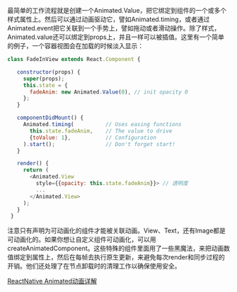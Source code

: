 最简单的工作流程就是创建一个Animated.Value，把它绑定到组件的一个或多个样式属性上。然后可以通过动画驱动它，譬如Animated.timing，或者通过Animated.event把它关联到一个手势上，譬如拖动或者滑动操作。除了样式，Animated.value还可以绑定到props上，并且一样可以被插值。这里有一个简单的例子，一个容器视图会在加载的时候淡入显示：  
``` javascript
class FadeInView extends React.Component {   constructor(props) {     super(props);     this.state = {       fadeAnim: new Animated.Value(0), // init opacity 0     };   }   componentDidMount() {     Animated.timing(          // Uses easing functions       this.state.fadeAnim,    // The value to drive       {toValue: 1},           // Configuration     ).start();                // Don't forget start!   }   render() {     return (        <Animated.View                  style={{opacity: this.state.fadeAnim}}> // 透明度         ...       </Animated.View>     );   } }
```

注意只有声明为可动画化的组件才能被关联动画。View、Text，还有Image都是可动画化的。如果你想让自定义组件可动画化，可以用createAnimatedComponent。这些特殊的组件里面用了一些黑魔法，来把动画数值绑定到属性上，然后在每帧去执行原生更新，来避免每次render和同步过程的开销。他们还处理了在节点卸载时的清理工作以确保使用安全。

[ReactNative Animated动画详解](http://www.alloyteam.com/2016/01/reactnative-animated/)
